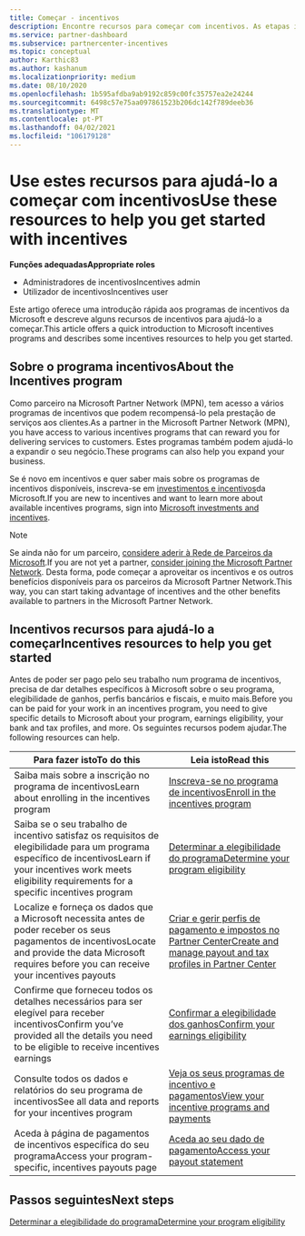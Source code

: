 ```yaml
---
title: Começar - incentivos
description: Encontre recursos para começar com incentivos. As etapas incluem confirmar que cumpre os requisitos de elegibilidade e submeter dados bancários, fiscais e de pagamento.
ms.service: partner-dashboard
ms.subservice: partnercenter-incentives
ms.topic: conceptual
author: Karthic83
ms.author: kashanum
ms.localizationpriority: medium
ms.date: 08/10/2020
ms.openlocfilehash: 1b595afdba9ab9192c859c00fc35757ea2e24244
ms.sourcegitcommit: 6498c57e75aa097861523b206dc142f789deeb36
ms.translationtype: MT
ms.contentlocale: pt-PT
ms.lasthandoff: 04/02/2021
ms.locfileid: "106179128"
---
```

# <a name="use-these-resources-to-help-you-get-started-with-incentives"></a><span data-ttu-id="8b257-104">Use estes recursos para ajudá-lo a começar com incentivos</span><span class="sxs-lookup"><span data-stu-id="8b257-104">Use these resources to help you get started with incentives</span></span>

<span data-ttu-id="8b257-105">**Funções adequadas**</span><span class="sxs-lookup"><span data-stu-id="8b257-105">**Appropriate roles**</span></span>

- <span data-ttu-id="8b257-106">Administradores de incentivos</span><span class="sxs-lookup"><span data-stu-id="8b257-106">Incentives admin</span></span>
- <span data-ttu-id="8b257-107">Utilizador de incentivos</span><span class="sxs-lookup"><span data-stu-id="8b257-107">Incentives user</span></span>

<span data-ttu-id="8b257-108">Este artigo oferece uma introdução rápida aos programas de incentivos da Microsoft e descreve alguns recursos de incentivos para ajudá-lo a começar.</span><span class="sxs-lookup"><span data-stu-id="8b257-108">This article offers a quick introduction to Microsoft incentives programs and describes some incentives resources to help you get started.</span></span>

## <a name="about-the-incentives-program"></a><span data-ttu-id="8b257-109">Sobre o programa incentivos</span><span class="sxs-lookup"><span data-stu-id="8b257-109">About the Incentives program</span></span>

<span data-ttu-id="8b257-110">Como parceiro na Microsoft Partner Network (MPN), tem acesso a vários programas de incentivos que podem recompensá-lo pela prestação de serviços aos clientes.</span><span class="sxs-lookup"><span data-stu-id="8b257-110">As a partner in the Microsoft Partner Network (MPN), you have access to various incentives programs that can reward you for delivering services to customers.</span></span> <span data-ttu-id="8b257-111">Estes programas também podem ajudá-lo a expandir o seu negócio.</span><span class="sxs-lookup"><span data-stu-id="8b257-111">These programs can also help you expand your business.</span></span>

<span data-ttu-id="8b257-112">Se é novo em incentivos e quer saber mais sobre os programas de incentivos disponíveis, inscreva-se em [investimentos e incentivos](https://partner.microsoft.com/membership/partner-incentives)da Microsoft.</span><span class="sxs-lookup"><span data-stu-id="8b257-112">If you are new to incentives and want to learn more about available incentives programs, sign into [Microsoft investments and incentives](https://partner.microsoft.com/membership/partner-incentives).</span></span>

> [!NOTE]
> <span data-ttu-id="8b257-113">Se ainda não for um parceiro, [considere aderir à Rede de Parceiros da Microsoft](https://partner.microsoft.com/membership).</span><span class="sxs-lookup"><span data-stu-id="8b257-113">If you are not yet a partner, [consider joining the Microsoft Partner Network](https://partner.microsoft.com/membership).</span></span> <span data-ttu-id="8b257-114">Desta forma, pode começar a aproveitar os incentivos e os outros benefícios disponíveis para os parceiros da Microsoft Partner Network.</span><span class="sxs-lookup"><span data-stu-id="8b257-114">This way, you can start taking advantage of incentives and the other benefits available to partners in the Microsoft Partner Network.</span></span>  

## <a name="incentives-resources-to-help-you-get-started"></a><span data-ttu-id="8b257-115">Incentivos recursos para ajudá-lo a começar</span><span class="sxs-lookup"><span data-stu-id="8b257-115">Incentives resources to help you get started</span></span>

<span data-ttu-id="8b257-116">Antes de poder ser pago pelo seu trabalho num programa de incentivos, precisa de dar detalhes específicos à Microsoft sobre o seu programa, elegibilidade de ganhos, perfis bancários e fiscais, e muito mais.</span><span class="sxs-lookup"><span data-stu-id="8b257-116">Before you can be paid for your work in an incentives program, you need to give specific details to Microsoft about your program, earnings eligibility, your bank and tax profiles, and more.</span></span> <span data-ttu-id="8b257-117">Os seguintes recursos podem ajudar.</span><span class="sxs-lookup"><span data-stu-id="8b257-117">The following resources can help.</span></span>

|  <span data-ttu-id="8b257-118">**Para fazer isto**</span><span class="sxs-lookup"><span data-stu-id="8b257-118">**To do this**</span></span>  |  <span data-ttu-id="8b257-119">**Leia isto**</span><span class="sxs-lookup"><span data-stu-id="8b257-119">**Read this**</span></span>  |
|--------------|-----------|
| <span data-ttu-id="8b257-120">Saiba mais sobre a inscrição no programa de incentivos</span><span class="sxs-lookup"><span data-stu-id="8b257-120">Learn about enrolling in the incentives program</span></span> | [<span data-ttu-id="8b257-121">Inscreva-se no programa de incentivos</span><span class="sxs-lookup"><span data-stu-id="8b257-121">Enroll in the incentives program</span></span>](incentives-enroll.md)  |
| <span data-ttu-id="8b257-122">Saiba se o seu trabalho de incentivo satisfaz os requisitos de elegibilidade para um programa específico de incentivos</span><span class="sxs-lookup"><span data-stu-id="8b257-122">Learn if your incentives work meets eligibility requirements for a specific incentives program</span></span> | [<span data-ttu-id="8b257-123">Determinar a elegibilidade do programa</span><span class="sxs-lookup"><span data-stu-id="8b257-123">Determine your program eligibility</span></span>](incentives-determined-your-program-eligibility.md)  |
| <span data-ttu-id="8b257-124">Localize e forneça os dados que a Microsoft necessita antes de poder receber os seus pagamentos de incentivos</span><span class="sxs-lookup"><span data-stu-id="8b257-124">Locate and provide the data Microsoft requires before you can receive your incentives payouts</span></span> | [<span data-ttu-id="8b257-125">Criar e gerir perfis de pagamento e impostos no Partner Center</span><span class="sxs-lookup"><span data-stu-id="8b257-125">Create and manage payout and tax profiles in Partner Center</span></span>](incentives-create-and-manage-your-payout-and-tax-profiles.md)  |
| <span data-ttu-id="8b257-126">Confirme que forneceu todos os detalhes necessários para ser elegível para receber incentivos</span><span class="sxs-lookup"><span data-stu-id="8b257-126">Confirm you’ve provided all the details you need to be eligible to receive incentives earnings</span></span> | [<span data-ttu-id="8b257-127">Confirmar a elegibilidade dos ganhos</span><span class="sxs-lookup"><span data-stu-id="8b257-127">Confirm your earnings eligibility</span></span>](incentives-confirm-your-earnings-eligibility.md)  |
| <span data-ttu-id="8b257-128">Consulte todos os dados e relatórios do seu programa de incentivos</span><span class="sxs-lookup"><span data-stu-id="8b257-128">See all data and reports for your incentives program</span></span> | [<span data-ttu-id="8b257-129">Veja os seus programas de incentivo e pagamentos</span><span class="sxs-lookup"><span data-stu-id="8b257-129">View your incentive programs and payments</span></span>](understand-incentive-payouts.md)  |
| <span data-ttu-id="8b257-130">Aceda à página de pagamentos de incentivos específica do seu programa</span><span class="sxs-lookup"><span data-stu-id="8b257-130">Access your program-specific, incentives payouts page</span></span> | [<span data-ttu-id="8b257-131">Aceda ao seu dado de pagamento</span><span class="sxs-lookup"><span data-stu-id="8b257-131">Access your payout statement</span></span>](payout-statement.md)  |

## <a name="next-steps"></a><span data-ttu-id="8b257-132">Passos seguintes</span><span class="sxs-lookup"><span data-stu-id="8b257-132">Next steps</span></span>

[<span data-ttu-id="8b257-133">Determinar a elegibilidade do programa</span><span class="sxs-lookup"><span data-stu-id="8b257-133">Determine your program eligibility</span></span>](incentives-determined-your-program-eligibility.md)